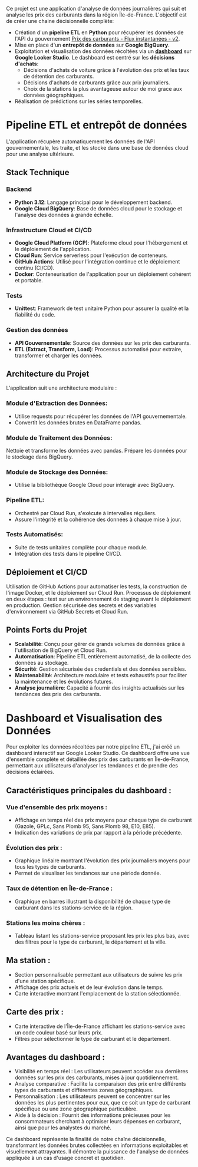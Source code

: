 Ce projet est une application d'analyse de données journalières qui suit et analyse les prix des carburants dans la région Île-de-France. L'objectif est de créer une chaine décisionnelle complète:
  * Création d'un **pipeline ETL** en **Python** pour récupérer les données de l'API du gouvernement [Prix des carburants - Flux instantanées - v2](https://data.economie.gouv.fr/explore/dataset/prix-des-carburants-en-france-flux-instantane-v2/api/).
  * Mise en place d'un **entrepôt de données** sur **Google BigQuery**.
  * Exploitation et visualisation des données récoltées via un [**dashboard**](https://lookerstudio.google.com/s/gkexJF_uqkI) sur **Google Looker Studio**. Le dashboard est centré sur les **décisions d'achats**:
    - Décisions d'achats de voiture grâce à l'évolution des prix et les taux de détention des carburants.
    - Décisions d'achats de carburants grâce aux prix journaliers.
    - Choix de la stations la plus avantageuse autour de moi grace aux données géographiques.
  * Réalisation de prédictions sur les séries temporelles.

# Pipeline ETL et entrepôt de données

L'application récupère automatiquement les données de l'API gouvernementale, les traite, et les stocke dans une base de données cloud pour une analyse ultérieure.

## Stack Technique

### Backend

  * **Python 3.12**: Langage principal pour le développement backend.
  * **Google Cloud BigQuery**: Base de données cloud pour le stockage et l'analyse des données à grande échelle.

### Infrastructure Cloud et CI/CD

  * **Google Cloud Platform (GCP)**: Plateforme cloud pour l'hébergement et le déploiement de l'application.
  * **Cloud Run**: Service serverless pour l'exécution de conteneurs.
  * **GitHub Actions**: Utilisé pour l'intégration continue et le déploiement continu (CI/CD).
  * **Docker**: Conteneurisation de l'application pour un déploiement cohérent et portable.

### Tests

  * **Unittest**: Framework de test unitaire Python pour assurer la qualité et la fiabilité du code.

### Gestion des données

  * **API Gouvernementale**: Source des données sur les prix des carburants.
  * **ETL (Extract, Transform, Load)**: Processus automatisé pour extraire, transformer et charger les données.

## Architecture du Projet

L'application suit une architecture modulaire :
### Module d'Extraction des Données:
  * Utilise requests pour récupérer les données de l'API gouvernementale.
  * Convertit les données brutes en DataFrame pandas.
### Module de Traitement des Données:
Nettoie et transforme les données avec pandas.
Prépare les données pour le stockage dans BigQuery.
### Module de Stockage des Données:
  * Utilise la bibliothèque Google Cloud pour interagir avec BigQuery.
### Pipeline ETL:
  * Orchestré par Cloud Run, s'exécute à intervalles réguliers.
  * Assure l'intégrité et la cohérence des données à chaque mise à jour.
### Tests Automatisés:
  * Suite de tests unitaires complète pour chaque module.
  * Intégration des tests dans le pipeline CI/CD.

## Déploiement et CI/CD

Utilisation de GitHub Actions pour automatiser les tests, la construction de l'image Docker, et le déploiement sur Cloud Run.
Processus de déploiement en deux étapes : test sur un environnement de staging avant le déploiement en production.
Gestion sécurisée des secrets et des variables d'environnement via GitHub Secrets et Cloud Run.

## Points Forts du Projet

  * **Scalabilité**: Conçu pour gérer de grands volumes de données grâce à l'utilisation de BigQuery et Cloud Run.
  * **Automatisation**: Pipeline ETL entièrement automatisé, de la collecte des données au stockage.
  * **Sécurité**: Gestion sécurisée des credentials et des données sensibles.
  * **Maintenabilité**: Architecture modulaire et tests exhaustifs pour faciliter la maintenance et les évolutions futures.
  * **Analyse journalière**: Capacité à fournir des insights actualisés sur les tendances des prix des carburants.

# Dashboard et Visualisation des Données

Pour exploiter les données récoltées par notre pipeline ETL, j'ai créé un dashboard interactif sur Google Looker Studio. Ce dashboard offre une vue d'ensemble complète et détaillée des prix des carburants en Île-de-France, permettant aux utilisateurs d'analyser les tendances et de prendre des décisions éclairées.

## Caractéristiques principales du dashboard :

### Vue d'ensemble des prix moyens :

  * Affichage en temps réel des prix moyens pour chaque type de carburant (Gazole, GPLc, Sans Plomb 95, Sans Plomb 98, E10, E85).
  * Indication des variations de prix par rapport à la période précédente.

### Évolution des prix :

  * Graphique linéaire montrant l'évolution des prix journaliers moyens pour tous les types de carburants.
  * Permet de visualiser les tendances sur une période donnée.

### Taux de détention en Île-de-France :

  * Graphique en barres illustrant la disponibilité de chaque type de carburant dans les stations-service de la région.

### Stations les moins chères :

  * Tableau listant les stations-service proposant les prix les plus bas, avec des filtres pour le type de carburant, le département et la ville.

## Ma station :

  * Section personnalisable permettant aux utilisateurs de suivre les prix d'une station spécifique.
  * Affichage des prix actuels et de leur évolution dans le temps.
  * Carte interactive montrant l'emplacement de la station sélectionnée.


## Carte des prix :

  * Carte interactive de l'Île-de-France affichant les stations-service avec un code couleur basé sur leurs prix.
  * Filtres pour sélectionner le type de carburant et le département.

## Avantages du dashboard :

  * Visibilité en temps réel : Les utilisateurs peuvent accéder aux dernières données sur les prix des carburants, mises à jour quotidiennement.
  * Analyse comparative : Facilite la comparaison des prix entre différents types de carburants et différentes zones géographiques.
  * Personnalisation : Les utilisateurs peuvent se concentrer sur les données les plus pertinentes pour eux, que ce soit un type de carburant spécifique ou une zone géographique particulière.
  * Aide à la décision : Fournit des informations précieuses pour les consommateurs cherchant à optimiser leurs dépenses en carburant, ainsi que pour les analystes du marché.

Ce dashboard représente la finalité de notre chaîne décisionnelle, transformant les données brutes collectées en informations exploitables et visuellement attrayantes. Il démontre la puissance de l'analyse de données appliquée à un cas d'usage concret et quotidien.
